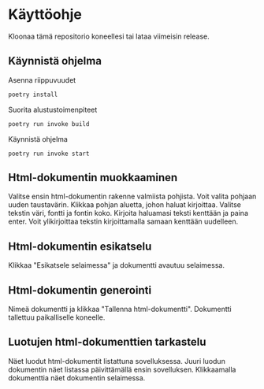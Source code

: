 # Käyttöohje

Kloonaa tämä repositorio koneellesi tai lataa viimeisin release.

## Käynnistä ohjelma

Asenna riippuvuudet

```bash
poetry install
```

Suorita alustustoimenpiteet

```bash
poetry run invoke build
```

Käynnistä ohjelma

```
poetry run invoke start
```

## Html-dokumentin muokkaaminen 

Valitse ensin html-dokumentin rakenne valmiista pohjista. Voit valita pohjaan uuden taustavärin. Klikkaa pohjan aluetta, johon haluat kirjoittaa. Valitse tekstin väri, fontti ja fontin koko. Kirjoita haluamasi teksti kenttään ja paina enter. Voit ylikirjoittaa tekstin kirjoittamalla samaan kenttään uudelleen.

## Html-dokumentin esikatselu

Klikkaa "Esikatsele selaimessa" ja dokumentti avautuu selaimessa.

## Html-dokumentin generointi

Nimeä dokumentti ja klikkaa "Tallenna html-dokumentti". Dokumentti tallettuu paikalliselle koneelle. 

## Luotujen html-dokumenttien tarkastelu

Näet luodut html-dokumentit listattuna sovelluksessa. Juuri luodun dokumentin näet listassa päivittämällä ensin sovelluksen. Klikkaamalla dokumenttia näet dokumentin selaimessa.

